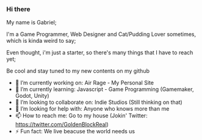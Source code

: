 ### Hi there 

My name is Gabriel;

I'm a Game Programmer, Web Designer and Cat/Pudding Lover sometimes, which is kinda weird to say;

Even thought, i'm just a starter, so there's many things that I have to reach yet;

Be cool and stay tuned to my new contents on my github

- 🔭 I’m currently working on: Air Rage - My Personal Site
- 🌱 I’m currently learning: Javascript - Game Programming (Gamemaker, Godot, Unity)
- 👯 I’m looking to collaborate on: Indie Studios (Still thinking on that)
- 🤔 I’m looking for help with: Anyone who knows more than me
- 📫 How to reach me: Go to my house (Jokin' Twitter: https://twitter.com/GoldenBlockReal)
- ⚡ Fun fact: We live beacuse the world needs us
